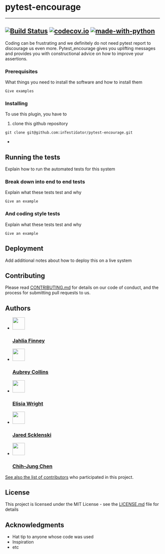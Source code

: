 # pytest-encourage

---
[![Build Status](https://api.travis-ci.com/inTestiGator/pytest-encourage.svg?branch=master)](
https://travis-ci.com/inTestiGator/pytest-encourage)
[![codecov.io](https://img.shields.io/codecov/c/github/inTestiGator/pytest-encourage/master.svg)](
http://codecov.io/github/inTestiGator/pytest-courage?branch=master)
[![made-with-python](http://img.shields.io/badge/Made%20with-Python-blue.svg)](
https://www.python.org/)
---
Coding can be frustrating and we definitely do not need pytest report to
discourage us even more. Pytest_encourage gives you uplifting messages and
provides you with constructional advice on how to improve your assertions.


### Prerequisites

What things you need to install the software and how to install them

```
Give examples
```

### Installing

To use this plugin, you have to

1. clone this github repository

```
git clone git@github.com:inTestiGator/pytest-encourage.git
```

*

## Running the tests

Explain how to run the automated tests for this system

### Break down into end to end tests

Explain what these tests test and why

```
Give an example
```

### And coding style tests

Explain what these tests test and why

```
Give an example
```

## Deployment

Add additional notes about how to deploy this on a live system

## Contributing

Please read [CONTRIBUTING.md](https://gist.github.com/PurpleBooth/b24679402957c63ec426) for details on our code of conduct, and the process for submitting pull requests to us.

## Authors

* <a href="https://github.com/finneyj2">
      <img src="https://avatars3.githubusercontent.com/u/31444681?s=400&v=4"
        width=40px;> <h3>Jahlia Finney</h3>
* <a href="https://github.com/aubreypc">
      <img src="https://avatars1.githubusercontent.com/u/14224785?s=400&v=4"
        width=40px;>
        <h3>Aubrey Collins</h3>
* <a href="https://github.com/ElisiaW">
      <img src="https://avatars0.githubusercontent.com/u/35603463?s=400&v=4"
        width=40px;>
        <h3>Elisia Wright</h3>
* <a href="https://github.com/szklenskij">
      <img src="https://avatars0.githubusercontent.com/u/35603325?s=400&v=4"
        width=40px;> <h3>Jared Scklenski</h3>
* <a href="https://github.com/chenc-allegheny">
      <img src="https://avatars1.githubusercontent.com/u/35603883?s=400&v=4"
        width=40px;> <h3>Chih-Jung Chen</h3> 


See also the list of [contributors](https://github.com/inTestiGator/pytest-encourage/graphs/contributors)
who participated in this project.

## License

This project is licensed under the MIT License - see the [LICENSE.md](LICENSE.md)
file for details

## Acknowledgments

* Hat tip to anyone whose code was used
* Inspiration
* etc
